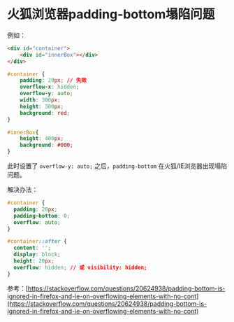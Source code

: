 # 火狐浏览器padding-bottom塌陷问题

例如：

```html
<div id="container">
    <div id="innerBox"></div>
</div>
```
```css
#container {
    padding: 20px; // 失效
    overflow-x: hidden;
    overflow-y: auto;
    width: 300px;
    height: 300px;
    background: red;
}

#innerBox{
    height: 400px;
    background: #000;
}
```

此时设置了 `overflow-y: auto;` 之后，`padding-bottom` 在火狐/IE浏览器出现塌陷问题。

解决办法：

```css
#container {
  padding: 20px;
  padding-bottom: 0;
  overflow: auto;
}

#container::after {
  content: '';
  display: block;
  height: 20px;
  overflow: hidden; // 或 visibility: hidden;
}
```

参考：[https://stackoverflow.com/questions/20624938/padding-bottom-is-ignored-in-firefox-and-ie-on-overflowing-elements-with-no-cont](https://stackoverflow.com/questions/20624938/padding-bottom-is-ignored-in-firefox-and-ie-on-overflowing-elements-with-no-cont)